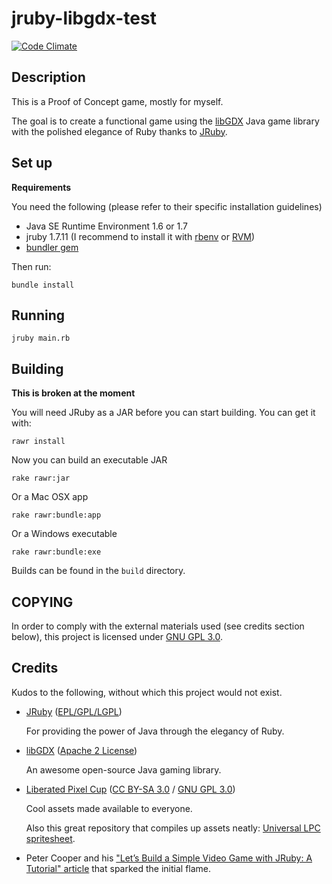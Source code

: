 jruby-libgdx-test
=================
<!-- [![Build Status](https://travis-ci.org/rafaelgonzalez/jruby-libgdx-test.png?branch=master)](https://travis-ci.org/rafaelgonzalez/jruby-libgdx-test) -->
<!-- [![Coverage Status](https://coveralls.io/repos/rafaelgonzalez/jruby-libgdx-test/badge.png?branch=master)](https://coveralls.io/r/rafaelgonzalez/jruby-libgdx-test) -->
[![Code Climate](https://codeclimate.com/github/rafaelgonzalez/jruby-libgdx-test.png)](https://codeclimate.com/github/rafaelgonzalez/jruby-libgdx-test)

## Description ##

This is a Proof of Concept game, mostly for myself.

The goal is to create a functional game using the [libGDX](http://libgdx.badlogicgames.com/) Java game library with the polished elegance of Ruby thanks to [JRuby](http://jruby.org/).

## Set up ##

**Requirements**

You need the following (please refer to their specific installation guidelines)

- Java SE Runtime Environment 1.6 or 1.7
- jruby 1.7.11 (I recommend to install it with [rbenv](https://github.com/sstephenson/rbenv) or [RVM](http://rvm.io/))
- [bundler gem](https://github.com/bundler/bundler)

Then run:

    bundle install

## Running ##

    jruby main.rb

## Building ##

**This is broken at the moment**

You will need JRuby as a JAR before you can start building. You can get it with:

    rawr install

Now you can build an executable JAR

    rake rawr:jar

Or a Mac OSX app

    rake rawr:bundle:app

Or a Windows executable

    rake rawr:bundle:exe

Builds can be found in the `build` directory.

## COPYING ##

In order to comply with the external materials used (see credits section below), this project is licensed under [GNU GPL 3.0](COPYING.txt).

## Credits ##

Kudos to the following, without which this project would not exist.

- [JRuby](http://jruby.org/) ([EPL/GPL/LGPL](https://github.com/jruby/jruby/blob/master/COPYING))

  For providing the power of Java through the elegancy of Ruby.

- [libGDX](http://libgdx.badlogicgames.com/) ([Apache 2 License](http://www.apache.org/licenses/LICENSE-2.0.html))

  An awesome open-source Java gaming library.

- [Liberated Pixel Cup](http://lpc.opengameart.org/) ([CC BY-SA 3.0](http://creativecommons.org/licenses/by-sa/3.0/) / [GNU GPL 3.0](http://www.gnu.org/licenses/gpl-3.0.html))

  Cool assets made available to everyone.

  Also this great repository that compiles up assets neatly: [Universal LPC spritesheet](https://github.com/makrohn/Universal-LPC-spritesheet).

- Peter Cooper and his ["Let’s Build a Simple Video Game with JRuby: A Tutorial" article](http://www.rubyinside.com/video-game-ruby-tutorial-5726.html) that sparked the initial flame.
